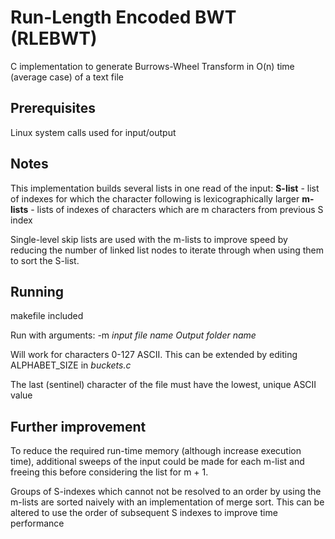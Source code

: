 # Run-Length Encoded BWT (RLEBWT) 

C implementation to generate Burrows-Wheel Transform in O(n) time (average case) of a text file

## Prerequisites

Linux system calls used for input/output 

## Notes 

This implementation builds several lists in one read of the input: 
**S-list**  - list of indexes for which the character following is lexicographically larger
**m-lists** - lists of indexes of characters which are m characters from previous S index

Single-level skip lists are used with the m-lists to improve speed by reducing the number of linked list
nodes to iterate through when using them to sort the S-list. 


## Running

makefile included

Run with arguments: -m *input file name* *Output folder name*


Will work for characters 0-127 ASCII. This can be extended by editing ALPHABET_SIZE in *buckets.c*

The last (sentinel) character of the file must have the lowest, unique ASCII value


## Further improvement

To reduce the required run-time memory (although increase execution time), additional sweeps of the input could be
made for each m-list and freeing this before considering the list for m + 1.

Groups of S-indexes which cannot not be resolved to an order by using the m-lists are sorted naively with an implementation of merge sort. 
This can be altered to use the order of subsequent S indexes to improve time performance
